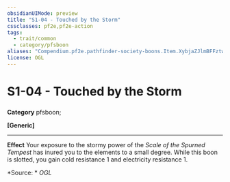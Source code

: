 ```yaml
---
obsidianUIMode: preview
title: "S1-04 - Touched by the Storm"
cssclasses: pf2e,pf2e-action
tags:
  - trait/common
  - category/pfsboon
aliases: "Compendium.pf2e.pathfinder-society-boons.Item.XybjaZJlmBFFztwJ"
license: OGL
---
```

# S1-04 - Touched by the Storm

### 

**Category** pfsboon; 




**\[Generic\]**

* * *

**Effect** Your exposure to the stormy power of the _Scale of the Spurned Tempest_ has inured you to the elements to a small degree. While this boon is slotted, you gain cold resistance 1 and electricity resistance 1.

*Source: *
*OGL*
